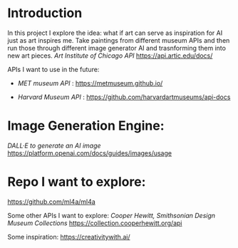 # Introduction
In this project I explore the idea: what if art can serve as inspiration for AI just as art inspires me. Take paintings from different museum APIs and then run those through different image generator AI and trasnforming them into new art pieces. 
*Art Institute of Chicago API*
https://api.artic.edu/docs/

APIs I want to use in the future:
- *MET museum API* : https://metmuseum.github.io/

- *Harvard Museum API* : https://github.com/harvardartmuseums/api-docs

# Image Generation Engine:
*DALL·E to generate an AI image*
https://platform.openai.com/docs/guides/images/usage

# Repo I want to explore:
https://github.com/ml4a/ml4a

Some other APIs I want to explore:
*Cooper Hewitt, Smithsonian Design Museum Collections*
https://collection.cooperhewitt.org/api

Some inspiration:
https://creativitywith.ai/
